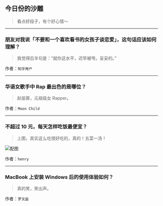 ## 今日份的沙雕

> 看点好段子，有个好心情～


 
---

### 朋友对我说「不要和一个喜欢看书的女孩子谈恋爱」，这句话应该如何理解？

> 我觉得后半句是：“就你这水平，迟早被甩，妥妥的。”


作者：`知乎用户`

---

### 华语女歌手中 Rap 最出色的是哪位？

> 赵丽蓉，元祖级女 Rapper。


作者：`Moon Child`

---

### 不超过 10 元，每天怎样吃饭最便宜？

> 上图，其实这么吃很好吃的，真的！五菜一汤！



![配图](http://pic3.zhimg.com/8b602633d4469d9ee5dac76bb08aa060_b.jpg)


作者：`henry`

---

### MacBook 上安装 Windows 后的使用体验如何？

> 真的笑，笑出声。


作者：`罗文益`